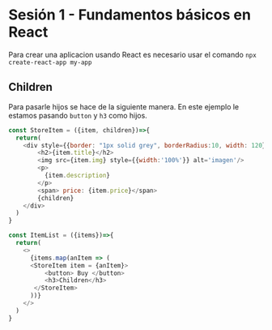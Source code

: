 # Sesión 1 - Fundamentos básicos en React

Para crear una aplicacion usando React es necesario usar el comando `npx create-react-app my-app`

## Children
Para pasarle hijos se hace de la siguiente manera. En este ejemplo le estamos pasando `button` y `h3` como hijos.

```javascript
const StoreItem = ({item, children})=>{
  return(
    <div style={{border: "1px solid grey", borderRadius:10, width: 120}}>
        <h2>{item.title}</h2>
        <img src={item.img} style={{width:'100%'}} alt='imagen'/>
        <p>
          {item.description}
        </p>
        <span> price: {item.price}</span>
        {children}
    </div>
  )
}

const ItemList = ({items})=>{
  return(
    <>
      {items.map(anItem => (
      <StoreItem item = {anItem}>
          <button> Buy </button>
          <h3>Children</h3>
       </StoreItem>
      ))}
    </>
  )
}
```
